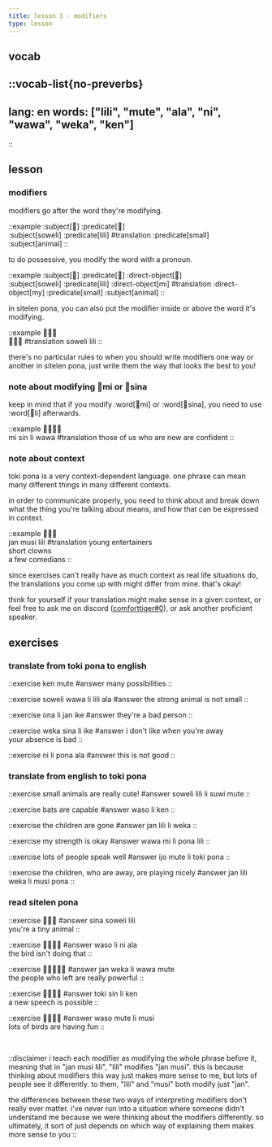 ```yaml
---
title: lesson 3 - modifiers
type: lesson
---
```


## vocab
::vocab-list{no-preverbs}
---
lang: en
words: ["lili", "mute", "ala", "ni", "wawa", "weka", "ken"]
---
::

## lesson
### modifiers
modifiers go after the word they're modifying.

<!-- here i'm using the predicate and subject components for the color highlighting, even though obv theyre not actually marking the subject and predicate here. dont worry about it..... -->
::example
:subject[󱥢] :predicate[󱤨] \
:subject[soweli] :predicate[lili]
#translation
:predicate[small] :subject[animal]
::

to do possessive, you modify the word with a pronoun.

::example
:subject[󱥢] :predicate[󱤨] :direct-object[󱤴] \
:subject[soweli] :predicate[lili] :direct-object[mi]
#translation
:direct-object[my] :predicate[small] :subject[animal]
::

in sitelen pona, you can also put the modifier inside or above the word it's modifying.

::example
󱥢󱦖󱤨 \
󱥢󱦕󱤨
#translation
soweli lili
::

there's no particular rules to when you should write modifiers one way or another in sitelen pona, just write them the way that looks the best to you!

### note about modifying 󱤴mi or 󱥞sina
keep in mind that if you modify :word[󱤴mi] or :word[󱥞sina], you need to use :word[󱤧li] afterwards.


::example
󱤴󱥝󱤧󱥵 \
mi sin li wawa
#translation
those of us who are new are confident
::

### note about context

toki pona is a very context-dependent language. one phrase can mean many different things in many different contexts.

in order to communicate properly, you need to think about and break down what the thing you're talking about means, and how that can be expressed in context.

::example
󱤑󱤻󱤨 \
jan musi lili
#translation
young entertainers \
short clowns \
a few comedians
::

since exercises can't really have as much context as real life situations do, the translations you come up with might differ from mine. that's okay!

think for yourself if your translation might make sense in a given context, or feel free to ask me on discord ([comforttiger#0](https://discord.com/users/152843864342790145)), or ask another proficient speaker.

## exercises
### translate from toki pona to english
::exercise
ken mute
#answer
many possibilities
::

::exercise
soweli wawa li lili ala
#answer
the strong animal is not small
::

::exercise
ona li jan ike
#answer
they're a bad person
::

::exercise
weka sina li ike
#answer
i don't like when you're away \
your absence is bad
::

::exercise
ni li pona ala
#answer
this is not good
::

### translate from english to toki pona
::exercise
small animals are really cute!
#answer
soweli lili li suwi mute
::

::exercise
bats are capable
#answer
waso li ken
::

::exercise
the children are gone
#answer
jan lili li weka
::

::exercise
my strength is okay
#answer
wawa mi li pona lili
::

::exercise
lots of people speak well
#answer
ijo mute li toki pona
::

::exercise
the children, who are away, are playing nicely
#answer
jan lili weka li musi pona
::

### read sitelen pona
::exercise
󱥞󱥢󱤨
#answer
sina soweli lili \
you're a tiny animal
::

::exercise
󱥴󱤧󱥁󱤂
#answer
waso li ni ala \
the bird isn't doing that
::

::exercise
󱤑󱥶󱤧󱥵󱤼
#answer
jan weka li wawa mute \
the people who left are really powerful
::

::exercise
󱥬󱥝󱤧󱤘
#answer
toki sin li ken \
a new speech is possible
::

::exercise
󱥴󱤼󱤧󱤻
#answer
waso mute li musi \
lots of birds are having fun
::

<br>

::disclaimer
i teach each modifier as modifying the whole phrase before it, meaning that in "jan musi lili", "lili" modifies "jan musi". this is because thinking about modifiers this way just makes more sense to me, but lots of people see it differently. to them, "lili" and "musi" both modify just "jan".

the differences between these two ways of interpreting modifiers don't really ever matter. i've never run into a situation where someone didn't understand me because we were thinking about the modifiers differently. so ultimately, it sort of just depends on which way of explaining them makes more sense to you
::